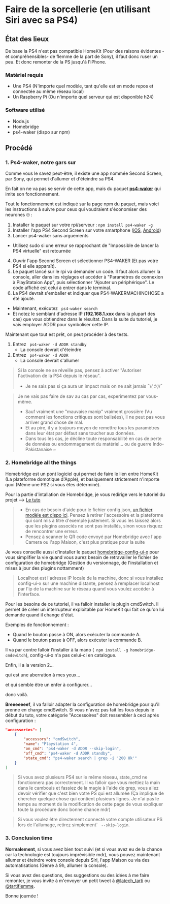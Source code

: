 # Faire de la sorcellerie (en utilisant Siri avec sa PS4)

## État des lieux

De base la PS4 n'est pas compatible HomeKit (Pour des raisons évidentes -et compréhensibles- de flemme de la part de Sony), il faut donc ruser un peu. Et donc remonter de la PS jusqu'à l'iPhone.

### Matériel requis

* Une PS4 (N'importe quel modèle, tant qu'elle est en mode repos et connectée au même réseau local)
* Un Raspberry Pi (Ou n'importe quel serveur qui est disponible h24)

### Software utilisé

* Node.js
* Homebridge
* ps4-waker (dispo sur npm)


## Procédé

### 1. Ps4-waker, notre gars sur

Comme vous le savez peut-être, il existe une app nommée Second Screen, par Sony, qui permet d'allumer et d'éteindre sa PS4.

En fait on ne va pas se servir de cette app, mais du paquet [**ps4-waker**](https://www.npmjs.com/package/ps4-waker) qui imite son fonctionnement.

Tout le fonctionnement est indiqué sur la page npm du paquet, mais voici les instructions à suivre pour ceux qui voudraient s'économiser des neurones 🙄 :

1. Installer le paquet sur votre rpi/serveur :  ``` npm install ps4-waker -g ```
2. Installer l'app PS4 Second Screen sur votre smartphone ([iOS](https://itunes.apple.com/fr/app/ps4-second-screen/id1201372796), [Android](https://play.google.com/store/apps/details?id=com.playstation.mobile2ndscreen))
3. Lancer ps4-waker sans arguements
* Utilisez sudo si une erreur se rapprochant de "Impossible de lancer la PS4 virtuelle" est retournée
4. Ouvrir l'app Second Screen et sélectionner PS4-WAKER (Et pas votre PS4 si elle apparaît).
5. Le paquet lancé sur le rpi va demander un code. Il faut alors allumer la console, aller dans les réglages et accéder à "Paramètres de connexion à PlayStataion App", puis sélectionner "Ajouter un périphérique". Le code affiché est celui à entrer dans le terminal.
6. La PS4 devrait s'emballer et indiquer que PS4-WAKERMACHINCHOSE a été ajouté.

* Maintenant, exécutez ``` ps4-waker search```
* Et notez le semblant d'adresse IP (**192.168.1.xxx** dans la plupart des cas) que vous obtiendrez dans le résultat. Dans la suite du tutoriel, je vais employer ADDR pour symboliser cette IP.


Maintenant que tout est prêt, on peut procéder à des tests.

1.  Entrez ``` ps4-waker -d ADDR standby```
    * La console devrait d'éteindre
2. Entrez ``` ps4-waker -d ADDR```
    * La console devrait s'allumer


> Si la console ne se réveille pas, pensez à activer "Autoriser l'activation de la PS4 depuis le réseau".
>   * Je ne sais pas si ça aura un impact mais on ne sait jamais ¯\\_(ツ)_/¯

> Je ne vais pas faire de sav au cas par cas, experimentez par vous-même.
>   * Sauf vraiment une "mauvaise manip" vraiment grossière (Vu comment les fonctions critiques sont balisées), il ne peut pas vous arriver grand chose de mal.
>   * Et au pire, il y a toujours moyen de remettre tous les paramètres dans leur état par défaut sans toucher aux données.
>   * Dans tous les cas, je décline toute responsabilité en cas de perte de données ou endommagement du matériel... ou de guerre Indo-Pakistanaise ~


### 2. Homebridge all the things

Homebridge est un pont logiciel qui permet de faire le lien entre HomeKit (La plateforme domotique d'Apple), et basiquement strictement n'importe quoi (Même une PS2 si vous êtes déterminé).

Pour la partie d'intallation de Homebridge, je vous redirige vers le tutoriel du projet --> [Le tuto](https://github.com/nfarina/homebridge/wiki/Running-HomeBridge-on-a-Raspberry-Pi)

>   * En cas de besoin d'aide pour le fichier config.json, [un fichier modèle est dispo ici](https://github.com/nfarina/homebridge/blob/master/config-sample.json). Pensez à retirer l'accessoire et la plateforme qui sont mis à titre d'exemple justement. Si vous les laissez alors que les plugins associés ne sont pas installés, sinon vous risquez de rencontrer une erreur.
>   * Pensez à scanner le QR code envoyé par Homebridge avec l'app Camera ou l'app Maison, c'est plus pratique pour la suite

Je vous conseille aussi d'installer le paquet [homebridge-config-ui-x](https://www.npmjs.com/package/homebridge-config-ui-x) pour vous simplifier la vie quand vous aurez besoin de retravailler le fichier de configuration de homebridge (Gestion du versionnage, de l'installation et mises à jour des plugins nottamment)

> Localhost est l'adresse IP locale de la machine, donc si vous installez config-ui-x sur une machine distante, pensez à remplacer localhost par l'ip de la machine sur le réseau quand vous voulez accéder à l'interface.

Pour les besoins de ce tutoriel, il va falloir installer le plugin cmdSwitch. Il permet de créer un interrupteur exploitable par HomeKit qui fait ce qu'on lui demande quand il change d'état.

Exemples de fonctionnement :
* Quand le bouton passe à ON, alors exécuter la commande A.
* Quand le bouton passe à OFF, alors exécuter la commande B.

Il va par contre falloir l'installer à la mano (``` npm install -g homebridge-cmdswitch```), config-ui-x n'a pas celui-ci en catalogue.

Enfin, il a la version 2...

qui est une aberration à mes yeux...

et qui semble être un enfer à configurer...

donc voilà.


**Breeeeeeef**, il va falloir adapter la configuration de homebridge pour qu'il prenne en charge cmdSwitch.
Si vous n'avez pas fait les fous depuis le début du tuto, votre catégorie "Accessoires" doit ressembler à ceci après configuration :


```json
"accessories": [
    {
        "accessory": "cmdSwitch",
        "name": "Playstation 4",
        "on_cmd": "ps4-waker -d ADDR --skip-login",
        "off_cmd": "ps4-waker -d ADDR standby",
        "state_cmd": "ps4-waker search | grep -i '200 Ok'"
    }
]
```
> Si vous avez plusieurs PS4 sur le même réseau, state_cmd ne fonctionnera pas correctement. Il va falloir que vous mettiez la main dans le cambouis et fassiez de la magie à l'aide de grep, vous allez devoir vérifier que c'est bien votre PS qui est allumée (Ça implique de chercher quelque chose qui contient plusieurs lignes. Je n'ai pas le temps au moment de la modification de cette page de vous expliquer toute la procédure donc bonne chance mdr)

> Si vous voulez être directement connecté votre compte utilisateur PS lors de l'allumage, retirez simplement` ``` --skip-login```.


### 3. Conclusion time


**Normalement**, si vous avez bien tout suivi (et si vous avez eu de la chance car la technologie est toujours imprévisible mdr), vous pouvez maintenant allumer et éteindre votre console depuis Siri, l'app Maison ou via des automatisations (Genre à 9h, allumer la console).

Si vous avez des questions, des suggestions ou des idées à me faire remonter, je vous invite à m'envoyer un petit tweet à [@latech_tarti](http://twitter.com/latech_tarti) ou [@tartiflemme](http://twitter.com/tartiflemme).

Bonne journée !
